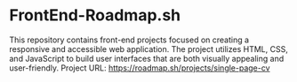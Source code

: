 # FrontEnd-Roadmap.sh
This repository contains  front-end projects focused on creating a responsive and accessible web application. The project utilizes HTML, CSS, and JavaScript to build user interfaces that are both visually appealing and user-friendly.
Project URL: https://roadmap.sh/projects/single-page-cv
